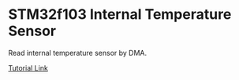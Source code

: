 # STM32f103 Internal Temperature Sensor

Read internal temperature sensor by DMA.

[Tutorial Link](https://controllerstech.com/stm32-adc-multiple-channels-updated-method/)

